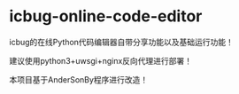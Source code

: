 # icbug-online-code-editor

icbug的在线Python代码编辑器自带分享功能以及基础运行功能！

建议使用python3+uwsgi+nginx反向代理进行部署！

本项目基于AnderSonBy程序进行改造！
